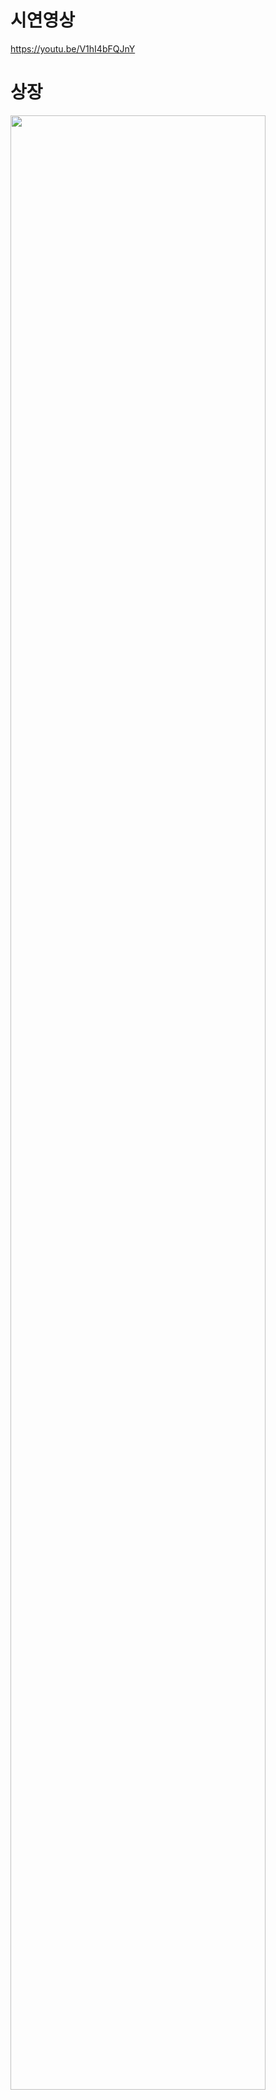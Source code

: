 # 시연영상

https://youtu.be/V1hI4bFQJnY


# 상장

<img src="https://user-images.githubusercontent.com/62510764/96858827-ba1ed000-149b-11eb-8636-07193055c7d5.png" width="90%"></img>
